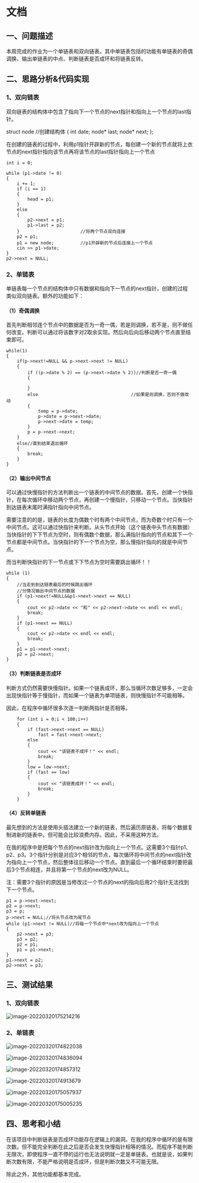 # 文档

## 一、问题描述

本周完成的作业为一个单链表和双向链表。其中单链表包括的功能有单链表的奇偶调换、输出单链表的中点、判断链表是否成环和将链表反转。

## 二、思路分析&代码实现

### 1、双向链表

双向链表的结构体中包含了指向下一个节点的next指针和指向上一个节点的last指针。

struct node			//创建结构体
{
	int date;
	node* last;
	node* next;
};

在创建的链表的过程中，利用p1指针开辟新的节点，每创建一个新的节点就将上衣节点的next指针指向该节点再将该节点的last指针指向上一个节点

	int i = 0;
	
	while (p1->date != 0)
	{
		i += 1;
		if (i == 1)
		{
			head = p1;
		}
		else
		{
			p2->next = p1;
			p1->last = p2;
		}						//将两个节点双向连接
		p2 = p1;				
		p1 = new node;			//p1开辟新的节点后连接上一个节点
		cin >> p1->date;
	}
	p2->next = NULL;



### 2、单链表

单链表每一个节点的结构体中只有数据和指向下一节点的next指针，创建的过程类似双向链表。额外的功能如下：

#### （1）奇偶调换

首先判断相邻连个节点中的数据是否为一奇一偶，若是则调换，若不是，则不做任何改变。判断可以通过将该数字对2取余实现。然后向后向后移动两个节点直至结束即可。

	while(1)
	{
		if(p->next!=NULL && p->next->next != NULL)
		{
			if ((p->date % 2) == (p->next->date % 2))//判断是否一奇一偶
			{
	
			}
			else                                   //如果是则调换，否则不做改动
			{
				temp = p->date;
				p->date = p->next->date;
				p->next->date = temp;
			}
			p = p->next->next;
		}
		else//直到结束退出循环
		{
			break;
		}
	} 



#### （2）输出中间节点

可以通过快慢指针的方法判断出一个链表的中间节点的数据。首先，创建一个快指针，在每次循环中移动两个节点，再创建一个慢指针，只移动一个节点。当快指针到达链表末尾时满指针指向中间节点。

需要注意的的是，链表的长度为偶数个时有两个中间节点，而为奇数个时只有一个中间节点。这可以通过快指针来判断。从头节点开始（这个链表中头节点有数据）当快指针的下下节点为空时，则有偶数个数据，那么满指针指向的节点和其下一个节点都是中间节点。当快指针的下一个节点为空，那么慢指针指向的就是中间节点。

而当判断快指针的下一节点或下下节点为空时需要跳出循环！！

	while (1)
	{
		//当走到到达链表最后的时候跳出循环
		//分情况输出中间节点的数据
		if (p1->next!=NULL&&p1->next->next == NULL)			
		{
			cout << p2->date << "和" << p2->next->date << endl << endl;
			break;
		}
		if (p1->next == NULL)
		{
			cout << p2->date << endl << endl;
			break;
		}
		p1 = p1->next->next;
		p2 = p2->next;
	}



#### （3）判断链表是否成环

判断方式仍然需要快慢指针。如果一个链表成环，那么当循环次数足够多，一定会出现快指针等于慢指针，而如果一个链表为单项链表，则快慢指针不可能相等。

因此，在程序中循环很多次逐一判断两指针是否相等。

		for (int i = 0;i < 100;i++)
		{
			if (fast->next->next == NULL)
				fast = fast->next->next;
			else
			{
				cout << "该链表不成环！" << endl;
				break;
			}
			low = low->next;
			if (fast == low)
			{
				cout << "该链表成环！" << endl;
				break;
			}
		}



#### （4）反转单链表

最先想到的方法是使用头插法建立一个新的链表，然后遍历原链表，将每个数据复制进新的链表中。但可能会比较浪费内存。因此，不采用这种方法。

在我的程序中是把每个节点的next指针改为指向上一个节点。这需要3个指针p1、p2、p3。3个指针分别是对应3个相邻的节点，每次循环将中间节点的next指针改为指向上一个节点，然后整体往后移动一个节点。直到最后一个循环结束时要把最后3个节点相连，并且将第一个节点的next改为NULL。

注：需要3个指针的原因是当修改过一个节点的next的指向后用2个指针无法找到下一个节点。

	p1 = p->next->next;
	p2 = p->next;
	p3 = p;
	p->next = NULL;//将头节点改为尾节点
	while (p1->next != NULL)//将每一个节点中*next改为指向上一个节点
	{
		p2->next = p3;
		p3 = p2;
		p2 = p1;
		p1 = p1->next;
	}
	p1->next = p2;
	p2->next = p3;



## 三、测试结果

### 1、双向链表

![image-20220320175214216](C:\Users\lenovo\AppData\Roaming\Typora\typora-user-images\image-20220320175214216.png)

### 2、单链表

![image-20220320174822038](C:\Users\lenovo\AppData\Roaming\Typora\typora-user-images\image-20220320174822038.png)

![image-20220320174836094](C:\Users\lenovo\AppData\Roaming\Typora\typora-user-images\image-20220320174836094.png)

![image-20220320174857312](C:\Users\lenovo\AppData\Roaming\Typora\typora-user-images\image-20220320174857312.png)

![image-20220320174913679](C:\Users\lenovo\AppData\Roaming\Typora\typora-user-images\image-20220320174913679.png)

![image-20220320175057937](C:\Users\lenovo\AppData\Roaming\Typora\typora-user-images\image-20220320175057937.png)

![image-20220320175005235](C:\Users\lenovo\AppData\Roaming\Typora\typora-user-images\image-20220320175005235.png)



## 四、思考和小结

在该项目中判断链表是否成环功能存在逻辑上的漏洞。在我的程序中循环的是有限次数。但不能完全判断在此之后是否会发生快慢指针相等的情况。而程序不能判断无限次，即使程序一直不停的运行也无法说明就一定是单链表。也就是说，如果判断次数有限，不能严格说明是否成环，但是判断次数又不可能无限。

除此之外，其他功能都基本完成。